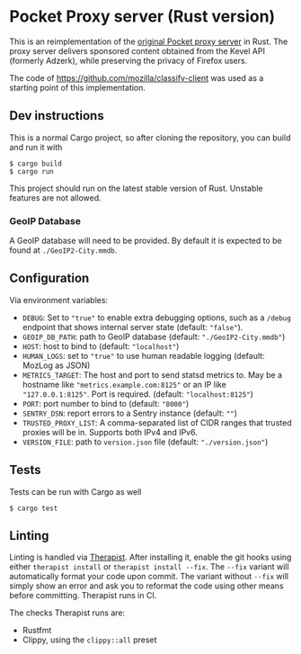 # Pocket Proxy server (Rust version)

This is an reimplementation of the [original Pocket proxy server](https://github.com/Pocket/proxy-server) in Rust. The proxy server delivers sponsored content obtained from the Kevel API (formerly Adzerk), while preserving the privacy of Firefox users.

The code of https://github.com/mozilla/classify-client was used as a starting point of this implementation.

## Dev instructions

This is a normal Cargo project, so after cloning the repository, you can build and run it with

```shell
$ cargo build
$ cargo run
```

This project should run on the latest stable version of Rust. Unstable features are not allowed.

### GeoIP Database

A GeoIP database will need to be provided. By default it is expected to be found at `./GeoIP2-City.mmdb`.

## Configuration

Via environment variables:

- `DEBUG`: Set to `"true"` to enable extra debugging options, such as a `/debug`
    endpoint that shows internal server state (default: `"false"`).
- `GEOIP_DB_PATH`: path to GeoIP database (default: `"./GeoIP2-City.mmdb"`)
- `HOST`: host to bind to (default: `"localhost"`)
- `HUMAN_LOGS`: set to `"true"` to use human readable logging (default: MozLog as JSON)
- `METRICS_TARGET`: The host and port to send statsd metrics to. May be a
    hostname like `"metrics.example.com:8125"` or an IP like
    `"127.0.0.1:8125"`. Port is required. (default: `"localhost:8125"`)
- `PORT`: port number to bind to (default: `"8000"`)
- `SENTRY_DSN`: report errors to a Sentry instance (default: `""`)
- `TRUSTED_PROXY_LIST`: A comma-separated list of CIDR ranges that trusted
    proxies will be in. Supports both IPv4 and IPv6.
- `VERSION_FILE`: path to `version.json` file (default: `"./version.json"`)

## Tests

Tests can be run with Cargo as well

```shell
$ cargo test
```

## Linting

Linting is handled via
[Therapist](https://therapist.readthedocs.io/en/latest/). After installing it,
enable the git hooks using either `therapist install` or `therapist install
--fix`. The `--fix` variant will automatically format your code upon commit.
The variant without `--fix` will simply show an error and ask you to reformat
the code using other means before committing.  Therapist runs in CI.

The checks Therapist runs are:

* Rustfmt
* Clippy, using the `clippy::all` preset
